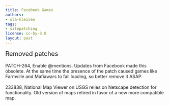 ```yaml
---
title: Facebook Games
authors:
- ola-kleiven
tags:
- sitepatching
license: cc-by-3.0
layout: post
---
```


<span style="font-size: 140%">Removed patches</span><br/><br/>PATCH-264, Enable @mentions. Updates from Facebook made this obsolete. At the same time the presence of the patch caused games like Farmville and Mafiawars to fail loading, so better remove it ASAP.<br/><br/>233838, National Map Viewer on USGS relies on Netscape detection for functionality. Old version of maps retired in favor of a new more compatible map.

